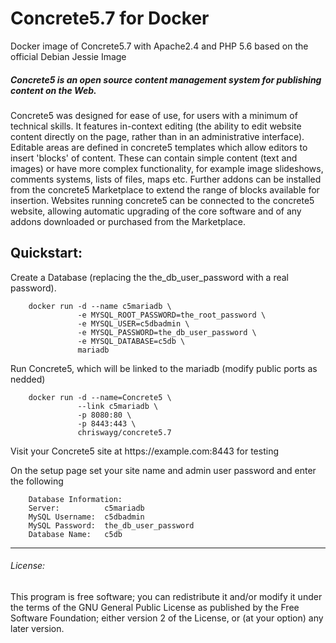 # Concrete5.7 for Docker
Docker image of Concrete5.7 with Apache2.4 and PHP 5.6 based on the official Debian Jessie Image

##### Concrete5 is an open source content management system for publishing content on the Web.

Concrete5 was designed for ease of use, for users with a minimum of technical skills. It features in-context editing (the ability to edit website content directly on the page, rather than in an administrative interface). Editable areas are defined in concrete5 templates which allow editors to insert 'blocks' of content. These can contain simple content (text and images) or have more complex functionality, for example image slideshows, comments systems, lists of files, maps etc. Further addons can be installed from the concrete5 Marketplace to extend the range of blocks available for insertion. Websites running concrete5 can be connected to the concrete5 website, allowing automatic upgrading of the core software and of any addons downloaded or purchased from the Marketplace.

## Quickstart:

Create a Database (replacing the the_db_user_password with a real password).

		docker run -d --name c5mariadb \
				   -e MYSQL_ROOT_PASSWORD=the_root_password \
				   -e MYSQL_USER=c5dbadmin \
				   -e MYSQL_PASSWORD=the_db_user_password \ 
				   -e MYSQL_DATABASE=c5db \
				   mariadb

Run Concrete5, which will be linked to the mariadb (modify public ports as nedded)

		docker run -d --name=Concrete5 \
				   --link c5mariadb \
				   -p 8080:80 \
				   -p 8443:443 \
				   chriswayg/concrete5.7
				   
Visit your Concrete5 site at h&#8203;ttps://example.com:8443 for testing

On the setup page set your site name and admin user password and enter the following

		Database Information:
		Server:          c5mariadb
		MySQL Username:  c5dbadmin
		MySQL Password:  the_db_user_password
		Database Name:   c5db

---
###### License:
This program is free software; you can redistribute it and/or modify it under the terms of the GNU General Public License as published by the Free Software Foundation; either version 2 of the License, or (at your option) any later version.
